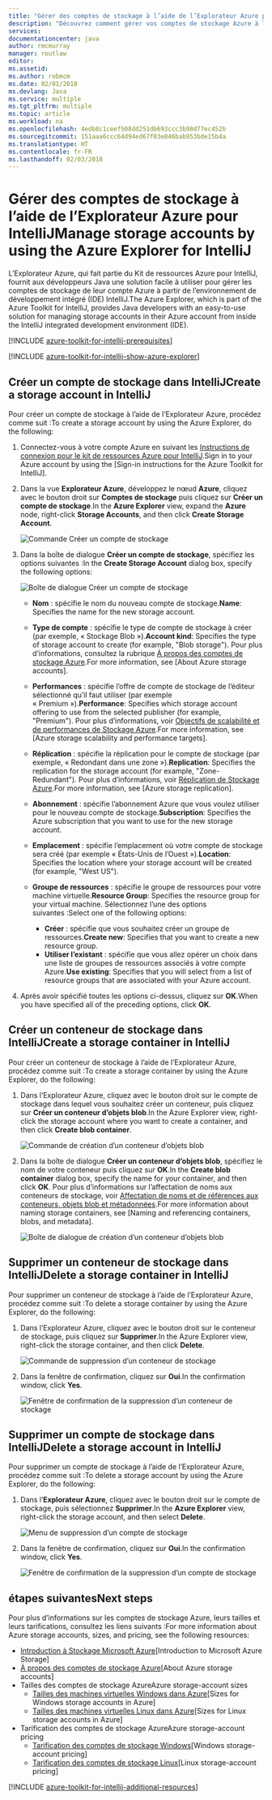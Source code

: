 ```yaml
---
title: "Gérer des comptes de stockage à l’aide de l’Explorateur Azure pour IntelliJ"
description: "Découvrez comment gérer vos comptes de stockage Azure à l’aide de l’Explorateur Azure pour IntelliJ."
services: 
documentationcenter: java
author: rmcmurray
manager: routlaw
editor: 
ms.assetid: 
ms.author: robmcm
ms.date: 02/01/2018
ms.devlang: Java
ms.service: multiple
ms.tgt_pltfrm: multiple
ms.topic: article
ms.workload: na
ms.openlocfilehash: 4edb8c1ceef508dd251db693ccc3b98d77ec452b
ms.sourcegitcommit: 151aaa6ccc64d94ed67f03e846bab953bde15b4a
ms.translationtype: HT
ms.contentlocale: fr-FR
ms.lasthandoff: 02/03/2018
---
```

# <a name="manage-storage-accounts-by-using-the-azure-explorer-for-intellij"></a><span data-ttu-id="8ffb2-103">Gérer des comptes de stockage à l’aide de l’Explorateur Azure pour IntelliJ</span><span class="sxs-lookup"><span data-stu-id="8ffb2-103">Manage storage accounts by using the Azure Explorer for IntelliJ</span></span>

<span data-ttu-id="8ffb2-104">L’Explorateur Azure, qui fait partie du Kit de ressources Azure pour IntelliJ, fournit aux développeurs Java une solution facile à utiliser pour gérer les comptes de stockage de leur compte Azure à partir de l’environnement de développement intégré (IDE) IntelliJ.</span><span class="sxs-lookup"><span data-stu-id="8ffb2-104">The Azure Explorer, which is part of the Azure Toolkit for IntelliJ, provides Java developers with an easy-to-use solution for managing storage accounts in their Azure account from inside the IntelliJ integrated development environment (IDE).</span></span>

[!INCLUDE [azure-toolkit-for-intellij-prerequisites](../includes/azure-toolkit-for-intellij-prerequisites.md)]

[!INCLUDE [azure-toolkit-for-intellij-show-azure-explorer](../includes/azure-toolkit-for-intellij-show-azure-explorer.md)]

## <a name="create-a-storage-account-in-intellij"></a><span data-ttu-id="8ffb2-105">Créer un compte de stockage dans IntelliJ</span><span class="sxs-lookup"><span data-stu-id="8ffb2-105">Create a storage account in IntelliJ</span></span>

<span data-ttu-id="8ffb2-106">Pour créer un compte de stockage à l’aide de l’Explorateur Azure, procédez comme suit :</span><span class="sxs-lookup"><span data-stu-id="8ffb2-106">To create a storage account by using the Azure Explorer, do the following:</span></span>

1. <span data-ttu-id="8ffb2-107">Connectez-vous à votre compte Azure en suivant les [Instructions de connexion pour le kit de ressources Azure pour IntelliJ].</span><span class="sxs-lookup"><span data-stu-id="8ffb2-107">Sign in to your Azure account by using the [Sign-in instructions for the Azure Toolkit for IntelliJ].</span></span> 

2. <span data-ttu-id="8ffb2-108">Dans la vue **Explorateur Azure**, développez le nœud **Azure**, cliquez avec le bouton droit sur **Comptes de stockage** puis cliquez sur **Créer un compte de stockage**.</span><span class="sxs-lookup"><span data-stu-id="8ffb2-108">In the **Azure Explorer** view, expand the **Azure** node, right-click **Storage Accounts**, and then click **Create Storage Account**.</span></span>

   ![Commande Créer un compte de stockage][CS01]

3. <span data-ttu-id="8ffb2-110">Dans la boîte de dialogue **Créer un compte de stockage**, spécifiez les options suivantes :</span><span class="sxs-lookup"><span data-stu-id="8ffb2-110">In the **Create Storage Account** dialog box, specify the following options:</span></span>

   ![Boîte de dialogue Créer un compte de stockage][CS02]

   * <span data-ttu-id="8ffb2-112">**Nom** : spécifie le nom du nouveau compte de stockage.</span><span class="sxs-lookup"><span data-stu-id="8ffb2-112">**Name**: Specifies the name for the new storage account.</span></span>

   * <span data-ttu-id="8ffb2-113">**Type de compte** : spécifie le type de compte de stockage à créer (par exemple, « Stockage Blob »).</span><span class="sxs-lookup"><span data-stu-id="8ffb2-113">**Account kind**: Specifies the type of storage account to create (for example, "Blob storage").</span></span> <span data-ttu-id="8ffb2-114">Pour plus d’informations, consultez la rubrique [À propos des comptes de stockage Azure].</span><span class="sxs-lookup"><span data-stu-id="8ffb2-114">For more information, see [About Azure storage accounts].</span></span> 

   * <span data-ttu-id="8ffb2-115">**Performances** : spécifie l’offre de compte de stockage de l’éditeur sélectionné qu’il faut utiliser (par exemple « Premium »).</span><span class="sxs-lookup"><span data-stu-id="8ffb2-115">**Performance**: Specifies which storage account offering to use from the selected publisher (for example, "Premium").</span></span> <span data-ttu-id="8ffb2-116">Pour plus d’informations, voir [Objectifs de scalabilité et de performances de Stockage Azure].</span><span class="sxs-lookup"><span data-stu-id="8ffb2-116">For more information, see [Azure storage scalability and performance targets].</span></span> 

   * <span data-ttu-id="8ffb2-117">**Réplication** : spécifie la réplication pour le compte de stockage (par exemple, « Redondant dans une zone »).</span><span class="sxs-lookup"><span data-stu-id="8ffb2-117">**Replication**: Specifies the replication for the storage account (for example, "Zone-Redundant").</span></span> <span data-ttu-id="8ffb2-118">Pour plus d’informations, voir [Réplication de Stockage Azure].</span><span class="sxs-lookup"><span data-stu-id="8ffb2-118">For more information, see [Azure storage replication].</span></span> 

   * <span data-ttu-id="8ffb2-119">**Abonnement** : spécifie l’abonnement Azure que vous voulez utiliser pour le nouveau compte de stockage.</span><span class="sxs-lookup"><span data-stu-id="8ffb2-119">**Subscription**: Specifies the Azure subscription that you want to use for the new storage account.</span></span>

   * <span data-ttu-id="8ffb2-120">**Emplacement** : spécifie l’emplacement où votre compte de stockage sera créé (par exemple « États-Unis de l’Ouest »).</span><span class="sxs-lookup"><span data-stu-id="8ffb2-120">**Location**: Specifies the location where your storage account will be created (for example, "West US").</span></span>

   * <span data-ttu-id="8ffb2-121">**Groupe de ressources** : spécifie le groupe de ressources pour votre machine virtuelle.</span><span class="sxs-lookup"><span data-stu-id="8ffb2-121">**Resource Group**: Specifies the resource group for your virtual machine.</span></span> <span data-ttu-id="8ffb2-122">Sélectionnez l’une des options suivantes :</span><span class="sxs-lookup"><span data-stu-id="8ffb2-122">Select one of the following options:</span></span>
      * <span data-ttu-id="8ffb2-123">**Créer** : spécifie que vous souhaitez créer un groupe de ressources.</span><span class="sxs-lookup"><span data-stu-id="8ffb2-123">**Create new**: Specifies that you want to create a new resource group.</span></span>
      * <span data-ttu-id="8ffb2-124">**Utiliser l’existant** : spécifie que vous allez opérer un choix dans une liste de groupes de ressources associés à votre compte Azure.</span><span class="sxs-lookup"><span data-stu-id="8ffb2-124">**Use existing**: Specifies that you will select from a list of resource groups that are associated with your Azure account.</span></span>

4. <span data-ttu-id="8ffb2-125">Après avoir spécifié toutes les options ci-dessus, cliquez sur **OK**.</span><span class="sxs-lookup"><span data-stu-id="8ffb2-125">When you have specified all of the preceding options, click **OK**.</span></span>

## <a name="create-a-storage-container-in-intellij"></a><span data-ttu-id="8ffb2-126">Créer un conteneur de stockage dans IntelliJ</span><span class="sxs-lookup"><span data-stu-id="8ffb2-126">Create a storage container in IntelliJ</span></span>

<span data-ttu-id="8ffb2-127">Pour créer un conteneur de stockage à l’aide de l’Explorateur Azure, procédez comme suit :</span><span class="sxs-lookup"><span data-stu-id="8ffb2-127">To create a storage container by using the Azure Explorer, do the following:</span></span>

1. <span data-ttu-id="8ffb2-128">Dans l’Explorateur Azure, cliquez avec le bouton droit sur le compte de stockage dans lequel vous souhaitez créer un conteneur, puis cliquez sur **Créer un conteneur d’objets blob**.</span><span class="sxs-lookup"><span data-stu-id="8ffb2-128">In the Azure Explorer view, right-click the storage account where you want to create a container, and then click **Create blob container**.</span></span>

   ![Commande de création d’un conteneur d’objets blob][CC01]

2. <span data-ttu-id="8ffb2-130">Dans la boîte de dialogue **Créer un conteneur d’objets blob**, spécifiez le nom de votre conteneur puis cliquez sur **OK**.</span><span class="sxs-lookup"><span data-stu-id="8ffb2-130">In the **Create blob container** dialog box, specify the name for your container, and then click **OK**.</span></span> <span data-ttu-id="8ffb2-131">Pour plus d’informations sur l’affectation de noms aux conteneurs de stockage, voir [Affectation de noms et de références aux conteneurs, objets blob et métadonnées].</span><span class="sxs-lookup"><span data-stu-id="8ffb2-131">For more information about naming storage containers, see [Naming and referencing containers, blobs, and metadata].</span></span>

   ![Boîte de dialogue de création d’un conteneur d’objets blob][CC02]

## <a name="delete-a-storage-container-in-intellij"></a><span data-ttu-id="8ffb2-133">Supprimer un conteneur de stockage dans IntelliJ</span><span class="sxs-lookup"><span data-stu-id="8ffb2-133">Delete a storage container in IntelliJ</span></span>

<span data-ttu-id="8ffb2-134">Pour supprimer un conteneur de stockage à l’aide de l’Explorateur Azure, procédez comme suit :</span><span class="sxs-lookup"><span data-stu-id="8ffb2-134">To delete a storage container by using the Azure Explorer, do the following:</span></span>

1. <span data-ttu-id="8ffb2-135">Dans l’Explorateur Azure, cliquez avec le bouton droit sur le conteneur de stockage, puis cliquez sur **Supprimer**.</span><span class="sxs-lookup"><span data-stu-id="8ffb2-135">In the Azure Explorer view, right-click the storage container, and then click **Delete**.</span></span>

   ![Commande de suppression d’un conteneur de stockage][DC01]

2. <span data-ttu-id="8ffb2-137">Dans la fenêtre de confirmation, cliquez sur **Oui**.</span><span class="sxs-lookup"><span data-stu-id="8ffb2-137">In the confirmation window, click **Yes**.</span></span>

   ![Fenêtre de confirmation de la suppression d’un conteneur de stockage][DC02]

## <a name="delete-a-storage-account-in-intellij"></a><span data-ttu-id="8ffb2-139">Supprimer un compte de stockage dans IntelliJ</span><span class="sxs-lookup"><span data-stu-id="8ffb2-139">Delete a storage account in IntelliJ</span></span>

<span data-ttu-id="8ffb2-140">Pour supprimer un compte de stockage à l’aide de l’Explorateur Azure, procédez comme suit :</span><span class="sxs-lookup"><span data-stu-id="8ffb2-140">To delete a storage account by using the Azure Explorer, do the following:</span></span>

1. <span data-ttu-id="8ffb2-141">Dans l’**Explorateur Azure**, cliquez avec le bouton droit sur le compte de stockage, puis sélectionnez **Supprimer**.</span><span class="sxs-lookup"><span data-stu-id="8ffb2-141">In the **Azure Explorer** view, right-click the storage account, and then select **Delete**.</span></span>

   ![Menu de suppression d’un compte de stockage][DS01]

2. <span data-ttu-id="8ffb2-143">Dans la fenêtre de confirmation, cliquez sur **Oui**.</span><span class="sxs-lookup"><span data-stu-id="8ffb2-143">In the confirmation window, click **Yes**.</span></span>

   ![Fenêtre de confirmation de la suppression d’un compte de stockage][DS02]

## <a name="next-steps"></a><span data-ttu-id="8ffb2-145">étapes suivantes</span><span class="sxs-lookup"><span data-stu-id="8ffb2-145">Next steps</span></span>

<span data-ttu-id="8ffb2-146">Pour plus d’informations sur les comptes de stockage Azure, leurs tailles et leurs tarifications, consultez les liens suivants :</span><span class="sxs-lookup"><span data-stu-id="8ffb2-146">For more information about Azure storage accounts, sizes, and pricing, see the following resources:</span></span>

* <span data-ttu-id="8ffb2-147">[Introduction à Stockage Microsoft Azure]</span><span class="sxs-lookup"><span data-stu-id="8ffb2-147">[Introduction to Microsoft Azure Storage]</span></span>
* <span data-ttu-id="8ffb2-148">[À propos des comptes de stockage Azure]</span><span class="sxs-lookup"><span data-stu-id="8ffb2-148">[About Azure storage accounts]</span></span>
* <span data-ttu-id="8ffb2-149">Tailles des comptes de stockage Azure</span><span class="sxs-lookup"><span data-stu-id="8ffb2-149">Azure storage-account sizes</span></span>
  * <span data-ttu-id="8ffb2-150">[Tailles des machines virtuelles Windows dans Azure]</span><span class="sxs-lookup"><span data-stu-id="8ffb2-150">[Sizes for Windows storage accounts in Azure]</span></span>
  * <span data-ttu-id="8ffb2-151">[Tailles des machines virtuelles Linux dans Azure]</span><span class="sxs-lookup"><span data-stu-id="8ffb2-151">[Sizes for Linux storage accounts in Azure]</span></span>
* <span data-ttu-id="8ffb2-152">Tarification des comptes de stockage Azure</span><span class="sxs-lookup"><span data-stu-id="8ffb2-152">Azure storage-account pricing</span></span>
  * <span data-ttu-id="8ffb2-153">[Tarification des comptes de stockage Windows]</span><span class="sxs-lookup"><span data-stu-id="8ffb2-153">[Windows storage-account pricing]</span></span>
  * <span data-ttu-id="8ffb2-154">[Tarification des comptes de stockage Linux]</span><span class="sxs-lookup"><span data-stu-id="8ffb2-154">[Linux storage-account pricing]</span></span>

[!INCLUDE [azure-toolkit-for-intellij-additional-resources](../includes/azure-toolkit-for-intellij-additional-resources.md)]

<!-- URL List -->

[Instructions de connexion pour le kit de ressources Azure pour IntelliJ]: ./azure-toolkit-for-intellij-sign-in-instructions.md
[Introduction à Stockage Microsoft Azure]: /azure/storage/storage-introduction
[À propos des comptes de stockage Azure]: /azure/storage/storage-create-storage-account
[Réplication de Stockage Azure]: /azure/storage/storage-redundancy
[Objectifs de scalabilité et de performances de Stockage Azure]: /azure/storage/storage-scalability-targets
[Affectation de noms et de références aux conteneurs, objets blob et métadonnées]: http://go.microsoft.com/fwlink/?LinkId=255555

[Tailles des machines virtuelles Windows dans Azure]: /azure/virtual-machines/virtual-machines-windows-sizes
[Tailles des machines virtuelles Linux dans Azure]: /azure/virtual-machines/virtual-machines-linux-sizes
[Tarification des comptes de stockage Windows]: /pricing/details/virtual-machines/windows/
[Tarification des comptes de stockage Linux]: /pricing/details/virtual-machines/linux/

<!-- IMG List -->

[CS01]: media/azure-toolkit-for-intellij-managing-storage-accounts-using-azure-explorer/CS01.png
[CS02]: media/azure-toolkit-for-intellij-managing-storage-accounts-using-azure-explorer/CS02.png
[CC01]: media/azure-toolkit-for-intellij-managing-storage-accounts-using-azure-explorer/CC01.png
[CC02]: media/azure-toolkit-for-intellij-managing-storage-accounts-using-azure-explorer/CC02.png

[DS01]: media/azure-toolkit-for-intellij-managing-storage-accounts-using-azure-explorer/DS01.png
[DS02]: media/azure-toolkit-for-intellij-managing-storage-accounts-using-azure-explorer/DS02.png
[DC01]: media/azure-toolkit-for-intellij-managing-storage-accounts-using-azure-explorer/DC01.png
[DC02]: media/azure-toolkit-for-intellij-managing-storage-accounts-using-azure-explorer/DC02.png

